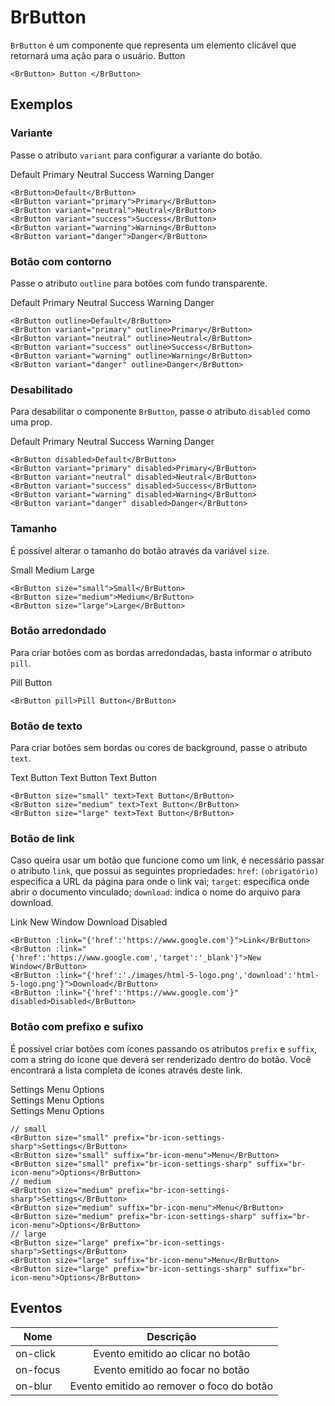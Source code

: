 <script setup>
import BrButton from '../../src/components/button/BrButton.vue'
</script>

# BrButton <Badge type="warning" text="alpha" />

`BrButton` é um componente que representa um elemento clicável que retornará uma ação para o usuário.
<BrButton>Button</BrButton>

```vue
<BrButton> Button </BrButton>
```

## Exemplos

### Variante

Passe o atributo `variant` para configurar a variante do botão.

<div class="inline-flex w-full">
	<BrButton class="mr-x-small">Default</BrButton>
	<BrButton class="mr-x-small" variant="primary">Primary</BrButton>
	<BrButton class="mr-x-small" variant="neutral">Neutral</BrButton>
	<BrButton class="mr-x-small" variant="success">Success</BrButton>
	<BrButton class="mr-x-small" variant="warning">Warning</BrButton>
	<BrButton variant="danger">Danger</BrButton>
</div>

```vue 
<BrButton>Default</BrButton>
<BrButton variant="primary">Primary</BrButton>
<BrButton variant="neutral">Neutral</BrButton>
<BrButton variant="success">Success</BrButton>
<BrButton variant="warning">Warning</BrButton>
<BrButton variant="danger">Danger</BrButton>
```

### Botão com contorno

Passe o atributo `outline` para botões com fundo transparente.

<div class="inline-flex w-full">
	<BrButton class="mr-x-small" outline>Default</BrButton>
	<BrButton class="mr-x-small" variant="primary" outline>Primary</BrButton>
	<BrButton class="mr-x-small" variant="neutral" outline>Neutral</BrButton>
	<BrButton class="mr-x-small" variant="success" outline>Success</BrButton>
	<BrButton class="mr-x-small" variant="warning" outline>Warning</BrButton>
	<BrButton variant="danger" outline>Danger</BrButton>
</div>

```vue 
<BrButton outline>Default</BrButton>
<BrButton variant="primary" outline>Primary</BrButton>
<BrButton variant="neutral" outline>Neutral</BrButton>
<BrButton variant="success" outline>Success</BrButton>
<BrButton variant="warning" outline>Warning</BrButton>
<BrButton variant="danger" outline>Danger</BrButton>
```

### Desabilitado

Para desabilitar o componente `BrButton`, passe o atributo `disabled` como uma prop.

<div class="inline-flex w-full">
	<BrButton class="mr-x-small" disabled>Default</BrButton>
	<BrButton class="mr-x-small" variant="primary" disabled>Primary</BrButton>
	<BrButton class="mr-x-small" variant="neutral" disabled>Neutral</BrButton>
	<BrButton class="mr-x-small" variant="success" disabled>Success</BrButton>
	<BrButton class="mr-x-small" variant="warning" disabled>Warning</BrButton>
	<BrButton disabled variant="danger">Danger</BrButton>
</div>

```vue 
<BrButton disabled>Default</BrButton>
<BrButton variant="primary" disabled>Primary</BrButton>
<BrButton variant="neutral" disabled>Neutral</BrButton>
<BrButton variant="success" disabled>Success</BrButton>
<BrButton variant="warning" disabled>Warning</BrButton>
<BrButton variant="danger" disabled>Danger</BrButton>
```

### Tamanho

É possível alterar o tamanho do botão através da variável `size`.

<div class="inline-flex align-center w-full">
	<BrButton class="mr-x-small" size="small">Small</BrButton>
	<BrButton class="mr-x-small" size="medium">Medium</BrButton>
	<BrButton class="mr-x-small" size="large">Large</BrButton>	
</div>

```vue
<BrButton size="small">Small</BrButton>
<BrButton size="medium">Medium</BrButton>
<BrButton size="large">Large</BrButton>	
```

### Botão arredondado

Para criar botões com as bordas arredondadas, basta informar o atributo `pill`.

<BrButton pill>Pill Button</BrButton>

```vue
<BrButton pill>Pill Button</BrButton>
```

### Botão de texto

Para criar botões sem bordas ou cores de background, passe o atributo `text`.

<div class="inline-flex align-center w-full">
	<BrButton class="mr-x-small" size="small" text>Text Button</BrButton>
	<BrButton class="mr-x-small" size="medium" text>Text Button</BrButton>
	<BrButton class="mr-x-small" size="large" text>Text Button</BrButton>	
</div>

```vue
<BrButton size="small" text>Text Button</BrButton>
<BrButton size="medium" text>Text Button</BrButton>
<BrButton size="large" text>Text Button</BrButton>	
```

### Botão de link

Caso queira usar um botão que funcione como um link, é necessário passar o atributo `link`, que possui as seguintes propriedades: `href`: `(obrigatório)` especifica a URL da página para onde o link vai; `target`: especifica onde abrir o documento vinculado; `download`: indica o nome do arquivo para download.

<div class="inline-flex w-full">
	<BrButton class="mr-x-small" :link="{'href':'https://www.google.com'}">Link</BrButton>
	<BrButton class="mr-x-small" :link="{'href':'https://www.google.com','target':'_blank'}">New Window</BrButton>
	<BrButton class="mr-x-small" :link="{'href':'../images/html-5-logo.png','download':'html-5-logo.png'}">Download</BrButton>
	<BrButton class="mr-x-small" :link="{'href':'https://www.google.com'}" disabled>Disabled</BrButton>
</div>

```vue
<BrButton :link="{'href':'https://www.google.com'}">Link</BrButton>
<BrButton :link="{'href':'https://www.google.com','target':'_blank'}">New Window</BrButton>
<BrButton :link="{'href':'./images/html-5-logo.png','download':'html-5-logo.png'}">Download</BrButton>
<BrButton :link="{'href':'https://www.google.com'}" disabled>Disabled</BrButton>
```

### Botão com prefixo e sufixo

É possível criar botões com ícones passando os atributos `prefix` e `suffix`, com a string do ícone que deverá ser renderizado dentro do botão. Você encontrará a lista completa de ícones através deste link.

<div class="inline-flex align-center w-full mb-medium">
	<BrButton class="mr-x-small" size="small" prefix="br-icon-settings-sharp" variant="neutral">
		Settings
	</BrButton>
	<BrButton class="mr-x-small" size="small" suffix="br-icon-menu" variant="success">
		Menu
	</BrButton>
	<BrButton class="mr-x-small" size="small" prefix="br-icon-settings-sharp" suffix="br-icon-menu" variant="danger">
		Options
	</BrButton>
</div>
<div class="inline-flex align-center w-full mb-medium">
	<BrButton class="mr-x-small" size="medium" prefix="br-icon-settings-sharp" variant="neutral" outline>
		Settings
	</BrButton>
	<BrButton class="mr-x-small" size="medium" suffix="br-icon-menu" variant="success" outline>
		Menu
	</BrButton>
	<BrButton class="mr-x-small" size="medium" prefix="br-icon-settings-sharp" suffix="br-icon-menu" variant="danger" outline>
		Options
	</BrButton>
</div>
<div class="inline-flex align-center w-full">
	<BrButton class="mr-x-small" size="large" prefix="br-icon-settings-sharp">
		Settings
	</BrButton>
	<BrButton class="mr-x-small" size="large" suffix="br-icon-menu">
		Menu
	</BrButton>
	<BrButton class="mr-x-small" size="large" prefix="br-icon-settings-sharp" suffix="br-icon-menu">
		Options
	</BrButton>
</div>

```vue
// small
<BrButton size="small" prefix="br-icon-settings-sharp">Settings</BrButton>
<BrButton size="small" suffix="br-icon-menu">Menu</BrButton>
<BrButton size="small" prefix="br-icon-settings-sharp" suffix="br-icon-menu">Options</BrButton>
// medium
<BrButton size="medium" prefix="br-icon-settings-sharp">Settings</BrButton>
<BrButton size="medium" suffix="br-icon-menu">Menu</BrButton>
<BrButton size="medium" prefix="br-icon-settings-sharp" suffix="br-icon-menu">Options</BrButton>
// large
<BrButton size="large" prefix="br-icon-settings-sharp">Settings</BrButton>
<BrButton size="large" suffix="br-icon-menu">Menu</BrButton>
<BrButton size="large" prefix="br-icon-settings-sharp" suffix="br-icon-menu">Options</BrButton>
```
## Eventos

| Nome          | Descrição                                                                              |
| ------------- | :------------------------------------------------------------------------------------: |
| on-click      | Evento emitido ao clicar no botão                                                      |
| on-focus      | Evento emitido ao focar no botão                                                       |
| on-blur       | Evento emitido ao remover o foco do botão                                              |

<style lang="scss">
@import '../../src/styles/index.scss'
</style>